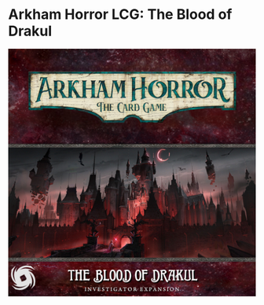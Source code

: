 # Arkham Horror LCG: The Blood of Drakul


![](https://github.com/ArkhamDotCards/thebloodofdrakul/blob/main/product/enUS/drakul-boxart-investigator-enUS.png?raw=true)
